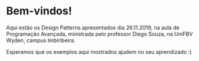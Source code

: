 # Bem-vindos!
Aqui estão os Design Patterns apresentados dia 26.11.2019, na aula de Programação Avançada, ministrada pelo professor Diego Souza, na UniFBV Wyden, campus Imbiribeira.

Esperamos que os exemplos aqui mostrados ajudem no seu aprendizado :)
